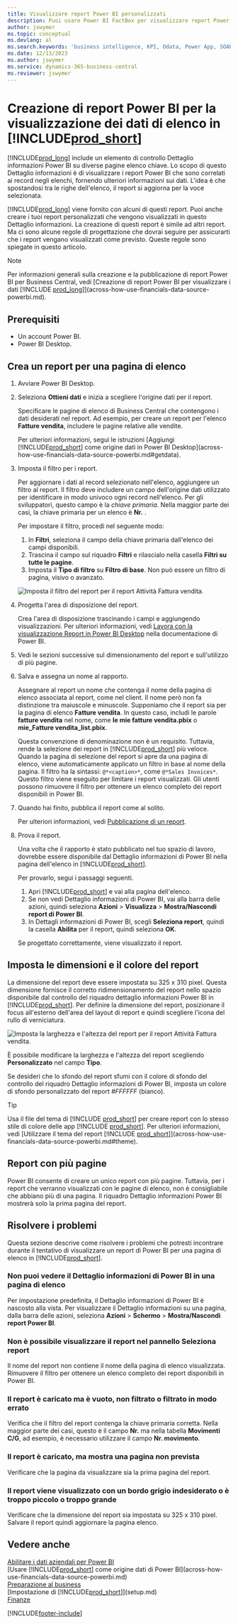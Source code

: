 ```yaml
---
title: Visualizzare report Power BI personalizzati
description: Puoi usare Power BI FactBox per visualizzare report Power BI e ottenere informazioni dettagliate sui dati dei record negli elenchi chiave.
author: jswymer
ms.topic: conceptual
ms.devlang: al
ms.search.keywords: 'business intelligence, KPI, Odata, Power App, SOAP, analysis'
ms.date: 12/13/2023
ms.author: jswymer
ms.service: dynamics-365-business-central
ms.reviewer: jswymer
---
```

# Creazione di report Power BI per la visualizzazione dei dati di elenco in [!INCLUDE[prod_short](includes/prod_short.md)]

[!INCLUDE[prod_long](includes/prod_long.md)] include un elemento di controllo Dettaglio informazioni Power BI su diverse pagine elenco chiave. Lo scopo di questo Dettaglio informazioni è di visualizzare i report Power BI che sono correlati ai record negli elenchi, fornendo ulteriori informazioni sui dati. L'idea è che spostandosi tra le righe dell'elenco, il report si aggiorna per la voce selezionata.

[!INCLUDE[prod_long](includes/prod_long.md)] viene fornito con alcuni di questi report. Puoi anche creare i tuoi report personalizzati che vengono visualizzati in questo Dettaglio informazioni. La creazione di questi report è simile ad altri report. Ma ci sono alcune regole di progettazione che dovrai seguire per assicurarti che i report vengano visualizzati come previsto. Queste regole sono spiegate in questo articolo.

> [!NOTE]
> Per informazioni generali sulla creazione e la pubblicazione di report Power BI per Business Central, vedi [Creazione di report Power BI per visualizzare i dati [!INCLUDE [prod_long](includes/prod_long.md)]](across-how-use-financials-data-source-powerbi.md). 

## Prerequisiti

- Un account Power BI.
- Power BI Desktop.

<!-- 
For more information about getting started, see [Use [!INCLUDE[prod_short](includes/prod_short.md)] as a Power BI Data Source](across-how-use-financials-data-source-powerbi.md).-->

## Crea un report per una pagina di elenco

1. Avviare Power BI Desktop.
2. Seleziona **Ottieni dati** e inizia a scegliere l'origine dati per il report.

    Specificare le pagine di elenco di Business Central che contengono i dati desiderati nel report. Ad esempio, per creare un report per l'elenco **Fatture vendita**, includere le pagine relative alle vendite.

    Per ulteriori informazioni, segui le istruzioni [Aggiungi [!INCLUDE[prod_short](includes/prod_short.md)] come origine dati in Power BI Desktop](across-how-use-financials-data-source-powerbi.md#getdata).

3. Imposta il filtro per i report.

    Per aggiornare i dati al record selezionato nell'elenco, aggiungere un filtro al report. Il filtro deve includere un campo dell'origine dati utilizzato per identificare in modo univoco ogni record nell'elenco. Per gli sviluppatori, questo campo è la *chiave primaria*. Nella maggior parte dei casi, la chiave primaria per un elenco è **Nr.** .

    Per impostare il filtro, procedi nel seguente modo:

    1. In **Filtri**, seleziona il campo della chiave primaria dall'elenco dei campi disponibili.
    2. Trascina il campo sul riquadro **Filtri** e rilascialo nella casella **Filtri su tutte le pagine**.
    3. Imposta il **Tipo di filtro** su **Filtro di base**. Non può essere un filtro di pagina, visivo o avanzato.

    ![Imposta il filtro del report per il report Attività Fattura vendita.](./media/across-how-use-powerbi-reports-factbox/financials-powerbi-report-filter-v3.png)
4. Progetta l'area di disposizione del report.

    Crea l'area di disposizione trascinando i campi e aggiungendo visualizzazioni. Per ulteriori informazioni, vedi [Lavora con la visualizzazione Report in Power BI Desktop](/power-bi/create-reports/desktop-report-view) nella documentazione di Power BI.

5. Vedi le sezioni successive sul dimensionamento del report e sull'utilizzo di più pagine.

6. Salva e assegna un nome al rapporto.

    Assegnare al report un nome che contenga il nome della pagina di elenco associata al report, come nel client. Il nome però non fa distinzione tra maiuscole e minuscole. Supponiamo che il report sia per la pagina di elenco **Fatture vendita**. In questo caso, includi le parole **fatture vendita** nel nome, come **le mie fatture vendita.pbix** o **mie_Fatture vendita_list.pbix**.

    Questa convenzione di denominazione non è un requisito. Tuttavia, rende la selezione dei report in [!INCLUDE[prod_short](includes/prod_short.md)] più veloce. Quando la pagina di selezione del report si apre da una pagina di elenco, viene automaticamente applicato un filtro in base al nome della pagina. Il filtro ha la sintassi: `@*<caption>*`, come `@*Sales Invoices*`. Questo filtro viene eseguito per limitare i report visualizzati. Gli utenti possono rimuovere il filtro per ottenere un elenco completo dei report disponibili in Power BI.

7. Quando hai finito, pubblica il report come al solito.

    Per ulteriori informazioni, vedi [Pubblicazione di un report](across-how-use-financials-data-source-powerbi.md#publish-reports).

8. Prova il report.

    Una volta che il rapporto è stato pubblicato nel tuo spazio di lavoro, dovrebbe essere disponibile dal Dettaglio informazioni di Power BI nella pagina dell'elenco in [!INCLUDE[prod_short](includes/prod_short.md)].

    Per provarlo, segui i passaggi seguenti.

    1. Apri [!INCLUDE[prod_short](includes/prod_short.md)] e vai alla pagina dell'elenco.
    2. Se non vedi Dettaglio informazioni di Power BI, vai alla barra delle azioni, quindi seleziona **Azioni** > **Visualizza** > **Mostra/Nascondi report di Power BI**.
    3. In Dettagli informazioni di Power BI, scegli **Seleziona report**, quindi la casella **Abilita** per il report, quindi seleziona **OK**.

    Se progettato correttamente, viene visualizzato il report.  

## Imposta le dimensioni e il colore del report

La dimensione del report deve essere impostata su 325 x 310 pixel. Questa dimensione fornisce il corretto ridimensionamento del report nello spazio disponibile dal controllo del riquadro dettaglio informazioni Power BI in [!INCLUDE[prod_short](includes/prod_short.md)]. Per definire la dimensione del report, posizionare il focus all'esterno dell'area del layout di report e quindi scegliere l'icona del rullo di verniciatura.

![Imposta la larghezza e l'altezza del report per il report Attività Fattura vendita.](./media/across-how-use-powerbi-reports-factbox/financials-powerbi-report-sizing-v3.png)

È possibile modificare la larghezza e l'altezza del report scegliendo **Personalizzato** nel campo **Tipo**.

Se desideri che lo sfondo del report sfumi con il colore di sfondo del controllo del riquadro Dettaglio informazioni di Power BI, imposta un colore di sfondo personalizzato del report *#FFFFFF* (bianco). 

> [!TIP]
> Usa il file del tema di [!INCLUDE [prod_short](includes/prod_short.md)] per creare report con lo stesso stile di colore delle app [!INCLUDE [prod_short](includes/prod_short.md)]. Per ulteriori informazioni, vedi [Utilizzare il tema del report [!INCLUDE [prod_short](includes/prod_short.md)]](across-how-use-financials-data-source-powerbi.md#theme).

## Report con più pagine

Power BI consente di creare un unico report con più pagine. Tuttavia, per i report che verranno visualizzati con le pagine di elenco, non è consigliabile che abbiano più di una pagina. Il riquadro Dettaglio informazioni Power BI mostrerà solo la prima pagina del report.

## Risolvere i problemi

Questa sezione descrive come risolvere i problemi che potresti incontrare durante il tentativo di visualizzare un report di Power BI per una pagina di elenco in [!INCLUDE[prod_short](includes/prod_short.md)].  

### Non puoi vedere il Dettaglio informazioni di Power BI in una pagina di elenco

Per impostazione predefinita, il Dettaglio informazioni di Power BI è nascosto alla vista. Per visualizzare il Dettaglio informazioni su una pagina, dalla barra delle azioni, seleziona **Azioni** > **Schermo** > **Mostra/Nascondi report Power BI**.

### Non è possibile visualizzare il report nel pannello Seleziona report

Il nome del report non contiene il nome della pagina di elenco visualizzata. Rimuovere il filtro per ottenere un elenco completo dei report disponibili in Power BI.  

### Il report è caricato ma è vuoto, non filtrato o filtrato in modo errato

Verifica che il filtro del report contenga la chiave primaria corretta. Nella maggior parte dei casi, questo è il campo **Nr.** ma nella tabella **Movimenti C/G**, ad esempio, è necessario utilizzare il campo **Nr. movimento**.

### Il report è caricato, ma mostra una pagina non prevista

Verificare che la pagina da visualizzare sia la prima pagina del report.  

### Il report viene visualizzato con un bordo grigio indesiderato o è troppo piccolo o troppo grande

Verificare che la dimensione del report sia impostata su 325 x 310 pixel. Salvare il report quindi aggiornare la pagina elenco.  

## Vedere anche

[Abilitare i dati aziendali per Power BI](admin-powerbi.md)  
[Usare [!INCLUDE[prod_short](includes/prod_short.md)] come origine dati di Power BI](across-how-use-financials-data-source-powerbi.md)  
[Preparazione al business](ui-get-ready-business.md)  
[Impostazione di [!INCLUDE[prod_short](includes/prod_short.md)]](setup.md)  
[Finanze](finance.md)  


[!INCLUDE[footer-include](includes/footer-banner.md)]
